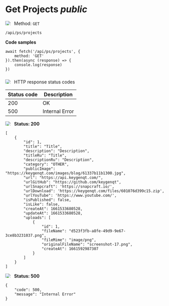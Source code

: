 Get Projects *public*
===================

<img style="max-height: 13px;" src="https://github.githubassets.com/images/icons/emoji/unicode/1f536.png"/> &nbsp;
Method: <code>GET</code>

```
/api/ps/projects
```

<b>Code samples</b>

```
await fetch('/api/ps/projects', {
    method: 'GET'
}).then(async (response) => {
    console.log(response)
})
```

<div style="padding-top: 10px">
<img style="max-height: 13px;" src="https://github.githubassets.com/images/icons/emoji/unicode/26ab.png"/> &nbsp;
HTTP response status codes
</div>

| Status code | Description    |
|-------------|----------------|
| 200         | OK             |
| 500         | Internal Error |

<img style="max-height: 13px;" src="https://github.githubassets.com/images/icons/emoji/unicode/1f197.png"/> &nbsp;
<b>Status: 200</b>

```
[
    {
        "id": 1,
        "title": "Title",
        "description": "Description",
        "titleRu": "Title",
        "descriptionRu": "Description",
        "category": "OTHER",
        "publicImage": "https://keygenqt.com/images/blog/61337b11b1300.jpg",
        "url": "https://api.keygenqt.com/",
        "urlGitHub": "https://github.com/keygenqt",
        "urlSnapcraft": 'https://snapcraft.io/',
        "urlDownload": 'https://keygenqt.com/files/601076d399c15.zip',
        "urlYouTube": 'https://www.youtube.com/',
        "isPublished": false,
        "isLike": false,
        "createAt": 1661533680528,
        "updateAt": 1661533680528,
        "uploads": [
            {
                "id": 1,
                "fileName": "d523f3fb-a8fe-49d9-9e67-3ce8b3231037.png",
                "fileMime": "image/png",
                "originalFileName": "screenshot-17.png",
                "createAt": 1661592987307
            }
        ]
    }
]
```

<img style="max-height: 13px;" src="https://github.githubassets.com/images/icons/emoji/unicode/1f534.png"/> &nbsp;
<b>Status: 500</b>

```
{
    "code": 500,
    "message": "Internal Error"
}
```

<style>
  .md-content__button {
    display: none;
  }
</style>